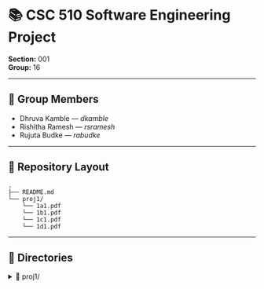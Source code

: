 # 📚 CSC 510 Software Engineering Project  
**Section:** 001  
**Group:** 16  

---

## 👥 Group Members  
- Dhruva Kamble — *dkamble*  
- Rishitha Ramesh — *rsramesh*  
- Rujuta Budke — *rabudke*  

---

## 📂 Repository Layout  
```
.
├── README.md
└── proj1/
    └── 1a1.pdf
    └── 1b1.pdf
    └── 1c1.pdf
    └── 1d1.pdf

```

---
## 📁 Directories  

<details>
<summary>📁 proj1/</summary>

Our submissions:  
- **1a1.pdf** → Stakeholders, biases, prompt reflection, 10 detailed use cases.  
- **1b1.pdf** → Expanded use cases (×3 with health & tax regs), LLM gap analysis (ChatGPT & Gemini Pro, zero-shot vs careful), reflection on differences, and usage cost report.
- **1c1.pdf** → MVP use case filtering, redesigned flows (Preconditions, Main Flow, Subflows, Alternatives), and stakeholder reflection on what was excluded, Reflection document adn prompt history. 
- **1d1.pdf** → Reflection on lessons learned, pain points with LLMs, and proposed tools to support requirements amplification and condensation for future projects. 
- **1e1.pdf** → Poster 
</details>  

